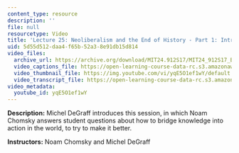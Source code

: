 ```yaml
---
content_type: resource
description: ''
file: null
resourcetype: Video
title: 'Lecture 25: Neoliberalism and the End of History - Part 1: Introduction'
uid: 5d55d512-daa4-f65b-52a3-8e91db15d814
video_files:
  archive_url: https://archive.org/download/MIT24.912S17/MIT24_912S17_Black_Matters_Chomsky_Part_1_300k.mp4
  video_captions_file: https://open-learning-course-data-rc.s3.amazonaws.com/24-912-black-matters-introduction-to-black-studies-spring-2017/fd50059dcaa358bb9a13264f1f56907c_yqE5O1ef1wY.vtt
  video_thumbnail_file: https://img.youtube.com/vi/yqE5O1ef1wY/default.jpg
  video_transcript_file: https://open-learning-course-data-rc.s3.amazonaws.com/24-912-black-matters-introduction-to-black-studies-spring-2017/dab4fafee7cfd87890a089c26ec7c76a_yqE5O1ef1wY.pdf
video_metadata:
  youtube_id: yqE5O1ef1wY
---
```


**Description:** Michel DeGraff introduces this session, in which Noam Chomsky answers student questions about how to bridge knowledge into action in the world, to try to make it better.

**Instructors:** Noam Chomsky and Michel DeGraff